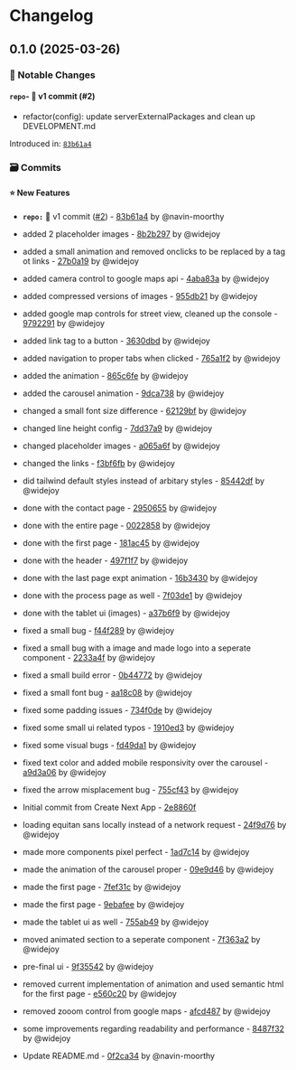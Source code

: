 # Changelog

## 0.1.0 (2025-03-26)

### 👀 Notable Changes



#### `repo`- 🚀 v1 commit (#2) 

* refactor(config): update serverExternalPackages and clean up DEVELOPMENT.md


Introduced in: [`83b61a4`](https://github.com/timelessco/timelessco-nextjs/commit/83b61a457e7d13031aa24905bf7551e5fa11b962)





### 🗃️ Commits


#### ⭐ New Features

- **`repo:`** 🚀 v1 commit ([#2](https://github.com/timelessco/timelessco-nextjs/issues/2)) - [83b61a4](https://github.com/timelessco/timelessco-nextjs/commit/83b61a457e7d13031aa24905bf7551e5fa11b962) by @navin-moorthy




- added 2 placeholder images - [8b2b297](https://github.com/timelessco/timelessco-nextjs/commit/8b2b297b5788608c653e0181de4d4c5f192a35f3) by @widejoy

- added a small animation and removed onclicks to be replaced by a tag ot links - [27b0a19](https://github.com/timelessco/timelessco-nextjs/commit/27b0a19401f60e32819daf87a2c888879ac91cec) by @widejoy

- added camera control to google maps api - [4aba83a](https://github.com/timelessco/timelessco-nextjs/commit/4aba83a6781a6f229e5227891ccb38ae90c300b4) by @widejoy

- added compressed versions of images - [955db21](https://github.com/timelessco/timelessco-nextjs/commit/955db2195d027d0e036d28366fe390c910b0f0f7) by @widejoy

- added google map controls for street view, cleaned up the console - [9792291](https://github.com/timelessco/timelessco-nextjs/commit/9792291c21972f0981fe3b9b8e15ba72a9218c08) by @widejoy

- added link tag to a button - [3630dbd](https://github.com/timelessco/timelessco-nextjs/commit/3630dbd401675ade295acef064df0631d6c85c2e) by @widejoy

- added navigation to proper tabs when clicked - [765a1f2](https://github.com/timelessco/timelessco-nextjs/commit/765a1f2807ce52d86ed1347506b5cd955c0ba21b) by @widejoy

- added the animation - [865c6fe](https://github.com/timelessco/timelessco-nextjs/commit/865c6fe1b02ca081a8b5696e356aad65a184df1c) by @widejoy

- added the carousel animation - [9dca738](https://github.com/timelessco/timelessco-nextjs/commit/9dca738b54cd1139a3e07388076dd94d08d85ec8) by @widejoy

- changed a small font size difference - [62129bf](https://github.com/timelessco/timelessco-nextjs/commit/62129bf8412deaa7ec7709ace642b2bc8bb8e3ab) by @widejoy

- changed line height config - [7dd37a9](https://github.com/timelessco/timelessco-nextjs/commit/7dd37a9d7e2f0f0f341e92a0e05e6683c23e6359) by @widejoy

- changed placeholder images - [a065a6f](https://github.com/timelessco/timelessco-nextjs/commit/a065a6f9618c147cff872a87c956ce75798991ea) by @widejoy

- changed the links - [f3bf6fb](https://github.com/timelessco/timelessco-nextjs/commit/f3bf6fb05eaf0afa0ff22353a3679da68f136292) by @widejoy

- did tailwind default styles instead of arbitary styles - [85442df](https://github.com/timelessco/timelessco-nextjs/commit/85442df74bd6b68d95257df1bb4c52af49bc2f71) by @widejoy

- done with the contact page - [2950655](https://github.com/timelessco/timelessco-nextjs/commit/29506555a755a16c5f9e0843541edf22eda168be) by @widejoy

- done with the entire page - [0022858](https://github.com/timelessco/timelessco-nextjs/commit/0022858c8adcbb6eed62ea3c67b659a6b2a42937) by @widejoy

- done with the first page - [181ac45](https://github.com/timelessco/timelessco-nextjs/commit/181ac45a53c3a10f1960a957aa1c13121a202b6a) by @widejoy

- done with the header - [497f1f7](https://github.com/timelessco/timelessco-nextjs/commit/497f1f7e0f0b7b423d279868caf264d39638c1bf) by @widejoy

- done with the last page expt animation - [16b3430](https://github.com/timelessco/timelessco-nextjs/commit/16b3430d33fa43c2702fc4eafc7b9345dfe7f8d3) by @widejoy

- done with the process page as well - [7f03de1](https://github.com/timelessco/timelessco-nextjs/commit/7f03de1fda32dba91ad555f0818b72be002fa66d) by @widejoy

- done with the tablet ui (images) - [a37b6f9](https://github.com/timelessco/timelessco-nextjs/commit/a37b6f972882edce469b9bdbed7cf55df4e5d97b) by @widejoy

- fixed a small bug - [f44f289](https://github.com/timelessco/timelessco-nextjs/commit/f44f2899247a2a23ca13bfdb2eb92df5e7b03f36) by @widejoy

- fixed a small bug with a image and made logo into a seperate component - [2233a4f](https://github.com/timelessco/timelessco-nextjs/commit/2233a4f7dccbdcc48dc0eb5cc2a0fe573390711d) by @widejoy

- fixed a small build error - [0b44772](https://github.com/timelessco/timelessco-nextjs/commit/0b4477281defd568db8e832349a44f453291242c) by @widejoy

- fixed a small font bug - [aa18c08](https://github.com/timelessco/timelessco-nextjs/commit/aa18c08501e92935472575e4cee0af71ad1f55f7) by @widejoy

- fixed some padding issues - [734f0de](https://github.com/timelessco/timelessco-nextjs/commit/734f0de0a3f2352ec35a679e464ebddad0f4a650) by @widejoy

- fixed some small ui related typos - [1910ed3](https://github.com/timelessco/timelessco-nextjs/commit/1910ed333b3bbc99b308ed6b3ab687ccfc38329c) by @widejoy

- fixed some visual bugs - [fd49da1](https://github.com/timelessco/timelessco-nextjs/commit/fd49da1b59c183736a33a958daf75f4d9d1e04ed) by @widejoy

- fixed text color and added mobile responsivity over the carousel - [a9d3a06](https://github.com/timelessco/timelessco-nextjs/commit/a9d3a06affb43dfae2818afed296c08f53656e33) by @widejoy

- fixed the arrow misplacement bug - [755cf43](https://github.com/timelessco/timelessco-nextjs/commit/755cf43edb85a3fc74718924634a3738a62b20a3) by @widejoy

- Initial commit from Create Next App - [2e8860f](https://github.com/timelessco/timelessco-nextjs/commit/2e8860ffa36e164ab9a07de860d6b745621a6e33)

- loading equitan sans locally instead of a network request - [24f9d76](https://github.com/timelessco/timelessco-nextjs/commit/24f9d769811322e7676b942f42ec3963508ce31b) by @widejoy

- made more components pixel perfect - [1ad7c14](https://github.com/timelessco/timelessco-nextjs/commit/1ad7c14622505a80d7374923854abac586660e32) by @widejoy

- made the animation of the carousel proper - [09e9d46](https://github.com/timelessco/timelessco-nextjs/commit/09e9d46b80722e40dfa10d9a7628f35819c22264) by @widejoy

- made the first page - [7fef31c](https://github.com/timelessco/timelessco-nextjs/commit/7fef31cfec3525be59289eced7e103d2da6e4f8d) by @widejoy

- made the first page - [9ebafee](https://github.com/timelessco/timelessco-nextjs/commit/9ebafee1d39d8dfc5430f283d3d556d997c44ec5) by @widejoy

- made the tablet ui as well - [755ab49](https://github.com/timelessco/timelessco-nextjs/commit/755ab49dbc501d21a3b9f3688fc2bb943e69ed81) by @widejoy

- moved animated section to a seperate component - [7f363a2](https://github.com/timelessco/timelessco-nextjs/commit/7f363a2262f7f15d0c0ed56a8a51e6e20ffaa442) by @widejoy

- pre-final ui - [9f35542](https://github.com/timelessco/timelessco-nextjs/commit/9f355422aa63d4f549bf6818f182832c47e827bf) by @widejoy

- removed current implementation of animation and used semantic html for the first page - [e560c20](https://github.com/timelessco/timelessco-nextjs/commit/e560c209fbf1229e378eee6c5ed3efca17035f85) by @widejoy

- removed zooom control from google maps - [afcd487](https://github.com/timelessco/timelessco-nextjs/commit/afcd4878c38c5b961fd1d68533ac5eb03beaeb2f) by @widejoy

- some improvements regarding readability and performance - [8487f32](https://github.com/timelessco/timelessco-nextjs/commit/8487f32b6147153cd0264ad42e91ea481072a51d) by @widejoy

- Update README.md - [0f2ca34](https://github.com/timelessco/timelessco-nextjs/commit/0f2ca342b9db8eb3757e8a651f2782ac80d52d1b) by @navin-moorthy
